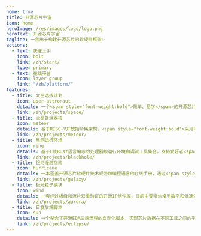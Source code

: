 ```yaml
---
home: true
title: 开源芯片宇宙
icon: home
heroImage: /res/images/logo/logo.png
heroText: 开源芯片宇宙
tagline: 一套用于构建开源芯片的软硬件框架✨
actions:
  - text: 快速上手
    icon: bolt
    link: /zh/start/
    type: primary
  - text: 在线平台
    icon: layer-group
    link: "/zh/platform/"
features:
  - title: 太空选拔计划
    icon: user-astronaut
    details: 一个<span style="font-weight:bold">简单、易学</span>的开源芯片人才培养计划，在这里每位爱好者都能根据自身的能力水平，学习到探索开源芯片宇宙的所有必要知识，并得到太空指挥官的认证
    link: /zh/projects/space/
  - title: 流星处理器核
    icon: meteor
    details: 基于RISC-V开放指令集架构，<span style="font-weight:bold">采用敏捷设计方法</span>实现的开源处理器核，涵盖单周期、多周期和流水线等多种不同数据通路结构，并可通过总线互联形成一个功能完备的SoC
    link: /zh/projects/meteor/
  - title: 黑洞运行环境
    icon: ring
    details: 基于C或Rust语言编写的处理器核运行环境和调试工具集合，支持爱好者<span style="font-weight:bold">快速</span>测试自己编写的处理器核的功能和性能是否达标，并为其编写各种丰富多彩的应用程序
    link: /zh/projects/blackhole/
  - title: 银河漫游指南
    icon: hurricane
    details: 一本涵盖开源芯片软硬件技术规范和编程语言的在线手册，通过<span style="font-weight:bold">创造性</span>地使用令人耳目一新的展示方式，将碎片化知识整合到一起，大大提升开源芯片整体开发和验证的效率
    link: /zh/projects/galaxy/
  - title: 极光粒子模块
    icon: wind
    details: 一套经过板级和流片双重验证的开源IP组件库，目前主要聚焦常用数字和低速外设IP，并尝试使用<span style="font-weight:bold">敏捷设计方法</span>完成设计和验证，最终可与流星处理器核碰撞形成一个完整的小型SoC系统
    link: /zh/projects/aurora/
  - title: 日食后端脚本
    icon: sun
    details: 一个整合了开源EDA后端流程的自动化脚本，实现芯片数据在不同工具之间的平滑流动，并提供较为友好的可视化信息反馈机制，帮助爱好者降低学习开源EDA工具的成本
    link: /zh/projects/eclipse/
---
```

